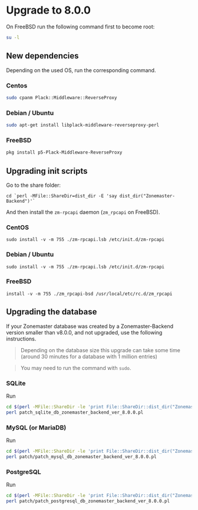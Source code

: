 # Upgrade to 8.0.0

On FreeBSD run the following command first to become root:

```sh
su -l
```

## New dependencies

Depending on the used OS, run the corresponding command.

### Centos

```sh
sudo cpanm Plack::Middleware::ReverseProxy
```

### Debian / Ubuntu

```sh
sudo apt-get install libplack-middleware-reverseproxy-perl
```

### FreeBSD

```sh
pkg install p5-Plack-Middleware-ReverseProxy
```


## Upgrading init scripts

Go to the share folder:
```
cd `perl -MFile::ShareDir=dist_dir -E 'say dist_dir("Zonemaster-Backend")'`
```

And then install the `zm-rpcapi` daemon (`zm_rpcapi` on FreeBSD).

### CentOS

```
sudo install -v -m 755 ./zm-rpcapi.lsb /etc/init.d/zm-rpcapi
```

### Debian / Ubuntu

```
sudo install -v -m 755 ./zm-rpcapi.lsb /etc/init.d/zm-rpcapi
```

### FreeBSD

```
install -v -m 755 ./zm_rpcapi-bsd /usr/local/etc/rc.d/zm_rpcapi
```


## Upgrading the database

If your Zonemaster database was created by a Zonemaster-Backend version smaller
than v8.0.0, and not upgraded, use the following instructions.

> Depending on the database size this upgrade can take some time (around
> 30 minutes for a database with 1 million entries)

> You may need to run the command with `sudo`.

### SQLite

Run
```sh
cd $(perl -MFile::ShareDir -le 'print File::ShareDir::dist_dir("Zonemaster-Backend")')
perl patch_sqlite_db_zonemaster_backend_ver_8.0.0.pl
```

### MySQL (or MariaDB)

Run
```sh
cd $(perl -MFile::ShareDir -le 'print File::ShareDir::dist_dir("Zonemaster-Backend")')
perl patch/patch_mysql_db_zonemaster_backend_ver_8.0.0.pl
```

### PostgreSQL

Run
```sh
cd $(perl -MFile::ShareDir -le 'print File::ShareDir::dist_dir("Zonemaster-Backend")')
perl patch/patch_postgresql_db_zonemaster_backend_ver_8.0.0.pl
```
